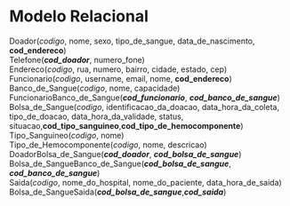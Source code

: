 # Modelo Relacional

Doador(_codigo_, nome, sexo, tipo_de_sangue, data_de_nascimento, **cod_endereco**)  
Telefone(**_cod_doador_**, numero_fone)  
Endereco(_codigo_, rua, numero, bairro, cidade, estado, cep)  
Funcionario(_codigo_, username, email, nome, **cod_endereco**)  
Banco_de_Sangue(_codigo_, nome, capacidade)  
FuncionarioBanco_de_Sangue(**_cod_funcionario_**, **_cod_banco_de_sangue_**)  
Bolsa_de_Sangue(_codigo_, identificacao_da_doacao, data_hora_da_coleta, tipo_de_doacao, data_hora_da_validade, status, situacao,**cod_tipo_sanguineo**,**cod_tipo_de_hemocomponente**)
Tipo_Sanguineo(_codigo_, nome)  
Tipo_de_Hemocomponente(_codigo_, nome, descricao)  
DoadorBolsa_de_Sangue(**_cod_doador_**, **_cod_bolsa_de_sangue_**)
Bolsa_de_SangueBanco_de_Sangue(**_cod_bolsa_de_sangue_**, **_cod_banco_de_sangue_**)  
Saida(_codigo_, nome_do_hospital, nome_do_paciente, data_hora_de_saida)  
Bolsa_de_SangueSaida(**_cod_bolsa_de_sangue_**,**_cod_saida_**)
